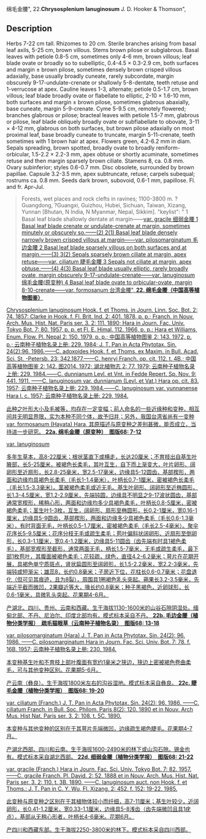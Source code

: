 绵毛金腰",
22.**Chrysosplenium lanuginosum** J. D. Hooker & Thomson",

## Description
Herbs 7-22 cm tall. Rhizomes to 20 cm. Sterile branches arising from basal leaf axils, 5-25 cm, brown villous. Stems brown pilose or subglabrous. Basal leaves with petiole 0.8-5 cm, sometimes only 4-6 mm, brown villous; leaf blade ovate or broadly so to subelliptic, 0.4-4.5 × 0.3-2.9 cm, both surfaces and margin ± brown pilose, sometimes densely brown crisped villous adaxially, base usually broadly cuneate, rarely subcordate, margin obscurely 9-17-undulate-crenate or shallowly 5-8-dentate, teeth retuse and 1-verrucose at apex. Cauline leaves 1-3, alternate; petiole 0.5-1.7 cm, brown villous; leaf blade broadly ovate or flabellate to elliptic, 2-10 × 1.6-10 mm, both surfaces and margin ± brown pilose, sometimes glabrous abaxially, base cuneate, margin 5-9-crenate. Cyme 5-9.5 cm, remotely flowered; branches glabrous or pilose; bracteal leaves with petiole 1.5-7 mm, glabrous or pilose, leaf blade obliquely broadly ovate or subflabellate to obovate, 3-11 × 4-12 mm, glabrous on both surfaces, but brown pilose adaxially on most proximal leaf, base broadly cuneate to truncate, margin 5-11-crenate, teeth sometimes with 1 brown hair at apex. Flowers green, 4.2-6.2 mm in diam. Sepals spreading, brown spotted, broadly ovate to broadly reniform-orbicular, 1.5-2.2 × 2.2-3 mm, apex obtuse or shortly acuminate, sometimes retuse and then margin sparsely brown ciliate. Stamens 8, ca. 0.8 mm. Ovary subinferior; styles 0.6-0.7 mm. Disc obsolete, surrounded by brown papillae. Capsule 3.2-3.5 mm, apex subtruncate, retuse; carpels subequal; rostrums ca. 0.8 mm. Seeds dark brown, subovoid, 0.6-1 mm, papillose. Fl. and fr. Apr-Jul.

> Forests, wet places and rock clefts in ravines; 1100-3800 m. ?Guangdong, ?Guangxi, Guizhou, Hubei, Sichuan, Taiwan, Xizang, Yunnan [Bhutan, N India, N Myanmar, Nepal, Sikkim].
  "keylist": "
1 Basal leaf blade shallowly dentate at margin——<a href='/info/Chrysosplenium lanuginosum var. gracile?t=foc'>var. gracile 细弱金腰
1 Basal leaf blade crenate or undulate-crenate at margin, sometimes minutely or obscurely so.——(2)
2(1) Basal leaf blade densely narrowly brown crisped villous at margin——<a href='/info/Chrysosplenium lanuginosum var. pilosomarginatum?t=foc'>var. pilosomarginatum 毛边金腰
2 Basal leaf blade sparsely villous on both surfaces and at margin.——(3)
3(2) Sepals sparsely brown ciliate at margin, apex retuse——<a href='/info/Chrysosplenium lanuginosum var. ciliatum?t=foc'>var. ciliatum 睫毛金腰
3 Sepals not ciliate at margin, apex obtuse.——(4)
4(3) Basal leaf blade usually elliptic, rarely broadly ovate, margin obscurely 9-17-undulate-crenate——<a href='/info/Chrysosplenium lanuginosum var. lanuginosum?t=foc'>var. lanuginosum 绵毛金腰(原变种)
4 Basal leaf blade ovate to orbicular-ovate, margin 8-10-crenate——<a href='/info/Chrysosplenium lanuginosum var. formosanum?t=foc'>var. formosanum 台湾金腰",
**22. 绵毛金腰（中国高等植物图鉴）**

Chrysosplenium lanuginosum Hook. f. et Thoms. in Journ. Linn. Soc. Bot. 2: 74. 1857: Clarke in Hook. f. Fl. Brit. Ind. 2: 401. 1878, p. p.; Franch. in Nouv. Arch. Mus. Hist. Nat. Paris ser. 3. 2: 111. 1890; Hara in Journ. Fac. Univ. Tokyo Bot. 7: 80. 1957, p. p. et Fl. E. Himal. 112. 1966, p. p.: Hara et Williams, Enum. Flow. Pl. Nepal 2: 150. 1979, p. p.; 中国高等植物图鉴 2: 143. 1972, p. p.; 云南种子植物名录上册: 229. 1984; J. T. Pan in Acta Phytotax. Sin. 24(2):96. 1986.——C. adoxoides Hook. f. et Thoms. ex Maxim. in Bull. Acad. Sci. St. -Petersb. 23: 342.1877.——C. henryi Franch. op. cit. 112. t. 4B.; 中国高等植物图鉴 2: 142. 图2014. 1972; 湖北植物志 2: 77. 1979; 云南种子植物名录上册: 229. 1984.——C. dunnianum Levl. et Vnt. in Fedde Repert. Sp. Nov. 9: 441. 1911. ——C. lanuginosum var. dunnianum (Levl. et Vat.) Hara op. cit. 83. 1957; 云南种子植物名录上册: 229. 1984.——C. lanuginosum var. yunnanense Hara l. c. 1957; 云南种子植物名录上册: 229. 1984.

此种之叶形大小及毛被等，均存在一定变幅；前人命名的一些近缘种和变种，相互间并无明显界限，实为本种不同个体，故予归并；另外，我国台湾省尚有一变种 var. formosanum (Hayata) Hara, 其原描述与原变种之差别甚微，能否成立，当待进一步研究。
**22a. 绵毛金腰（原变种）　图版68: 7-12**

var. lanuginosum

多年生草本，高8-22厘米；根状茎直下或横走，长达20厘米；不育枝出自基生叶腋部，长5-25厘米，被褐色长柔毛，其叶互生，自下而上渐变大，叶片卵形、阔卵形至近扇形，长2.8-25毫米，宽2.5-17毫米，边缘具5-12圆齿，基部楔形，两面和边缘均具褐色长柔毛（毛长1-1.4毫米），叶柄长0.7-1厘米，密被褐色长柔毛（毛长1.5-3.3毫米）。茎被褐色柔毛或近无毛。基生叶卵形、阔卵形至近椭圆形，长1.3-4.5厘米，宽1.2-2.9厘米，先端钝圆，边缘具不明显之9-17波状圆齿，基部通常宽楔形，稀稍心形，两面和边缘均多少具褐色柔毛，叶柄长0.8-5厘米，密被褐色柔毛；茎生叶1-3枚，互生，阔卵形、扇形至椭圆形，长0.2-1厘米，宽0.16-1厘米，边缘具5-9圆齿，基部楔形，两面和边缘多少具褐色柔毛（毛长0.6-1.3毫米），有时背面无毛，叶柄长0.5-1.7厘米，密被褐色柔毛（毛长2.5-4毫米）。聚伞花序长5-9.5厘米；花序分枝无毛或疏生柔毛；苞叶偏斜状阔卵形、近扇形至倒卵形，长0.3-1.1厘米，宽0.4-1.2厘米，边缘具5-11圆齿（齿先端有时具1褐色柔毛），基部宽楔形至截形，通常两面无毛，柄长1.5-7毫米，无毛或疏生柔毛，最下部1枚苞叶，其腹面被褐色柔毛；花较疏，绿色，直径4.2-6.2毫米；萼片在花期开展，具褐色单宁质斑点，肾状扁圆形至阔卵形，长1.5-2.2毫米，宽2.2-3毫米，先端钝或短渐尖；雄蕊8，长约0.8毫米；子房近下位，花柱长0.6-0.7毫米；花盘退化（但可见其痕迹，且为8裂），周围具1圈褐色乳头突起。蒴果长3.2-3.5毫米，先端近平截而微凹，2果瓣近等大，喙长约0.8毫米；种子黑褐色，近卵球形，长0.6-1毫米，具微乳头突起。花果期4-6月。

产湖北、四川、贵州、云南和西藏。生于海拔1130-1600米的山谷石隙阴湿处。缅甸北部、不丹、尼泊尔、印度北部均有。模式标本采自不丹。
**22b. 毛边金腰（植物分类学报）　疏毛猫眼草（云南种子植物名录）　图版68: 13-18**

var. pilosomarginatum (Hara) J. T. Pan in Acta Phytotax. Sin. 24(2): 96. 1986. ——C. pilosomarginatum Hara in Journ. Fac. Sci. Univ. Bot. 7: 78. f. 16B. 1957; 云南种子植物名录上册: 230. 1984.

本变种基生叶和不育枝上部叶腹面有宽约1毫米之狭边，狭边上密被褐色卷曲柔毛，可与其他变种区别。花果期5-6月。

产云南（彝良）。生于海拔1800米左右的沟谷湿地。模式标本采自彝良。
**22c. 睫毛金腰（植物分类学报）　图版68: 19-20**

var. ciliatum (Franch.) J. T. Pan in Acta Phytotax. Sin. 24(2): 96. 1986. ——C. ciliatum Franch. in Bull. Soc. Philom. Paris 8(2): 120. 1890 et in Nouv. Arch Mus. Hist Nat. Paris ser. 3. 2: 108. t. 5C. 1890.

本变种与其他变种的区别在于其萼片先端微凹，边缘疏生褐色睫毛。花果期4-7月。

产湖北西部、四川和云南。生于海拔1600-2490米的林下或山沟石隙。锡金也有。模式标本采自湖北西部。
**22d. 细弱金腰（植物分类学报）　图版68: 21-22**

var. gracile (Franch.) Hara in Journ. Fac. Sci. Univ. Tokyo Bot. 7: 82. 1957. ——C. gracile Franch. Pl. David. 2: 52. 1888 et in Nouv. Arch. Mus. Hist. Nat. Paris ser. 3. 2: 110. t. 3B. 1890. ——C. lanuginosum auct. non Hook. f. et Thoms.: J. T. Pan in C. Y. Wu, Fl. Xizang. 2: 452. f. 152: 19-22. 1985.

此变种与原变种之区别在于其植物体较小而纤细，高7-11厘米；基生叶较少，近阔卵形，长0.41-1.2厘米，宽0.33-1.1厘米，边缘具5-8浅齿（齿先端微凹且具1疣点），基部从无稍心形者，叶柄长4-6毫米。花期6月。

产四川和西藏东部。生于海拔2250-3800米的林下。模式标本采自四川西部。

